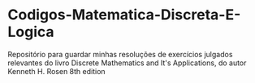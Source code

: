 # Codigos-Matematica-Discreta-E-Logica
Repositório para guardar minhas resoluções de exercícios julgados relevantes do livro Discrete Mathematics and It's Applications, do autor Kenneth H. Rosen 8th edition
